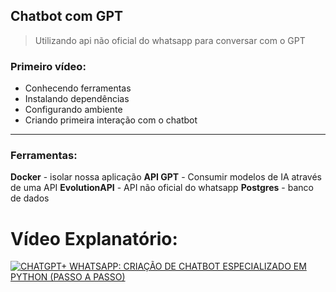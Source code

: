 ## Chatbot com GPT
> Utilizando api não oficial do whatsapp para conversar com o GPT

### Primeiro vídeo:
- Conhecendo ferramentas
- Instalando dependências
- Configurando ambiente
- Criando primeira interação com o chatbot

---

### Ferramentas:
**Docker** - isolar nossa aplicação
**API GPT** - Consumir modelos de IA através de uma API
**EvolutionAPI** - API não oficial do whatsapp
**Postgres** - banco de dados

# Vídeo Explanatório:

[![CHATGPT+ WHATSAPP: CRIAÇÃO DE CHATBOT ESPECIALIZADO EM PYTHON (PASSO A PASSO)](https://github.com/user-attachments/assets/bfd762a8-dbd6-42e7-9123-e15f9db6d9e1)](https://www.youtube.com/watch?v=eVnCa5wuwdU&ab_channel=Mendonca)
